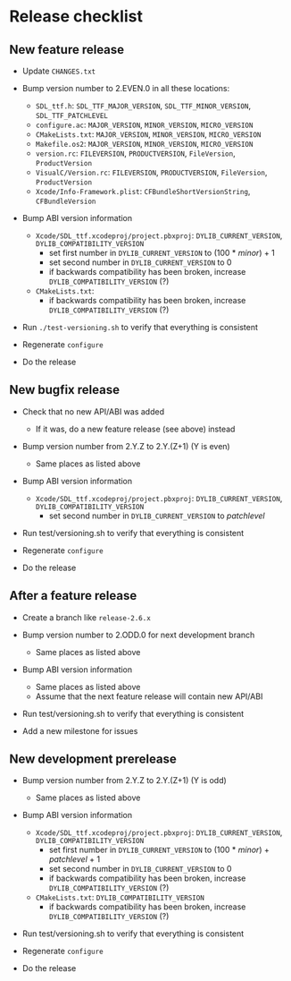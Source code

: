 # Release checklist

## New feature release

* Update `CHANGES.txt`

* Bump version number to 2.EVEN.0 in all these locations:

    * `SDL_ttf.h`:
        `SDL_TTF_MAJOR_VERSION`, `SDL_TTF_MINOR_VERSION`, `SDL_TTF_PATCHLEVEL`
    * `configure.ac`:
        `MAJOR_VERSION`, `MINOR_VERSION`, `MICRO_VERSION`
    * `CMakeLists.txt`:
        `MAJOR_VERSION`, `MINOR_VERSION`, `MICRO_VERSION`
    * `Makefile.os2`:
        `MAJOR_VERSION`, `MINOR_VERSION`, `MICRO_VERSION`
    * `version.rc`:
        `FILEVERSION`, `PRODUCTVERSION`, `FileVersion`, `ProductVersion`
    * `VisualC/Version.rc`:
        `FILEVERSION`, `PRODUCTVERSION`, `FileVersion`, `ProductVersion`
    * `Xcode/Info-Framework.plist`:
        `CFBundleShortVersionString`, `CFBundleVersion`

* Bump ABI version information

    * `Xcode/SDL_ttf.xcodeproj/project.pbxproj`:
        `DYLIB_CURRENT_VERSION`, `DYLIB_COMPATIBILITY_VERSION`
        * set first number in `DYLIB_CURRENT_VERSION` to
            (100 * *minor*) + 1
        * set second number in `DYLIB_CURRENT_VERSION` to 0
        * if backwards compatibility has been broken,
            increase `DYLIB_COMPATIBILITY_VERSION` (?)
    * `CMakeLists.txt`:
		* if backwards compatibility has been broken,
		  increase `DYLIB_COMPATIBILITY_VERSION` (?)

* Run `./test-versioning.sh` to verify that everything is consistent

* Regenerate `configure`

* Do the release

## New bugfix release

* Check that no new API/ABI was added

    * If it was, do a new feature release (see above) instead

* Bump version number from 2.Y.Z to 2.Y.(Z+1) (Y is even)

    * Same places as listed above

* Bump ABI version information

	* `Xcode/SDL_ttf.xcodeproj/project.pbxproj`:
	  `DYLIB_CURRENT_VERSION`, `DYLIB_COMPATIBILITY_VERSION`
		* set second number in `DYLIB_CURRENT_VERSION` to *patchlevel*

* Run test/versioning.sh to verify that everything is consistent

* Regenerate `configure`

* Do the release

## After a feature release

* Create a branch like `release-2.6.x`

* Bump version number to 2.ODD.0 for next development branch

    * Same places as listed above

* Bump ABI version information

    * Same places as listed above
    * Assume that the next feature release will contain new API/ABI

* Run test/versioning.sh to verify that everything is consistent

* Add a new milestone for issues

## New development prerelease

* Bump version number from 2.Y.Z to 2.Y.(Z+1) (Y is odd)

    * Same places as listed above

* Bump ABI version information

	* `Xcode/SDL_ttf.xcodeproj/project.pbxproj`:
	  `DYLIB_CURRENT_VERSION`, `DYLIB_COMPATIBILITY_VERSION`
		* set first number in `DYLIB_CURRENT_VERSION` to
		  (100 * *minor*) + *patchlevel* + 1
		* set second number in `DYLIB_CURRENT_VERSION` to 0
		* if backwards compatibility has been broken,
		  increase `DYLIB_COMPATIBILITY_VERSION` (?)
	* `CMakeLists.txt`:
	  `DYLIB_COMPATIBILITY_VERSION`
		* if backwards compatibility has been broken,
		  increase `DYLIB_COMPATIBILITY_VERSION` (?)

* Run test/versioning.sh to verify that everything is consistent

* Regenerate `configure`

* Do the release
